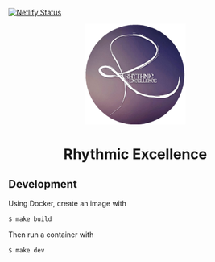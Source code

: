 [![Netlify Status](https://api.netlify.com/api/v1/badges/c123a083-9460-4c4b-98dc-9bf81f2dce10/deploy-status)](https://app.netlify.com/sites/rhythmic-excellence/deploys)

<p align="center">
  <a href="https://next.gatsbyjs.org">
    <img alt="Rhythmic Excellence" src="https://raw.githubusercontent.com/RhythmicExcellence/rhythmicexcellence.london/master/static/img/logo.png" width="200" />
  </a>
</p>
<h1 align="center">
  Rhythmic Excellence
</h1>

## Development

Using Docker, create an image with

```sh
$ make build
```

Then run a container with

```sh
$ make dev
```
